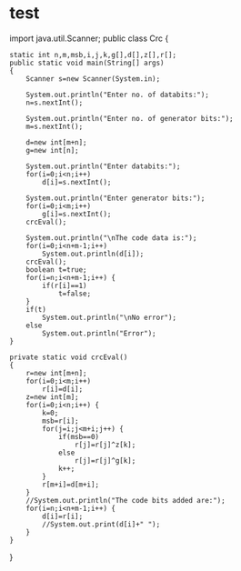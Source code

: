 # test
import java.util.Scanner;
public class Crc {

	static int n,m,msb,i,j,k,g[],d[],z[],r[];
	public static void main(String[] args) 
	{
		Scanner s=new Scanner(System.in);
		
		System.out.println("Enter no. of databits:");
		n=s.nextInt();
		
		System.out.println("Enter no. of generator bits:");
		m=s.nextInt();
		
		d=new int[m+n];
		g=new int[n];
		
		System.out.println("Enter databits:");
		for(i=0;i<n;i++)
			d[i]=s.nextInt();
		
		System.out.println("Enter generator bits:");
		for(i=0;i<m;i++)
			g[i]=s.nextInt();
		crcEval();
		
		System.out.println("\nThe code data is:");
		for(i=0;i<n+m-1;i++)
			System.out.println(d[i]);
		crcEval();
		boolean t=true;
		for(i=n;i<n+m-1;i++) {
			if(r[i]==1)
				t=false;
		}
		if(t)
			System.out.println("\nNo error");
		else
			System.out.println("Error");
	}
	
	private static void crcEval() 
	{
		r=new int[m+n];
		for(i=0;i<m;i++)
			r[i]=d[i];
		z=new int[m];
		for(i=0;i<n;i++) {
			k=0;
			msb=r[i];
			for(j=i;j<m+i;j++) {
				if(msb==0)
					r[j]=r[j]^z[k];
				else
					r[j]=r[j]^g[k];
				k++;
			}
			r[m+i]=d[m+i];		
		}
		//System.out.println("The code bits added are:");
		for(i=n;i<n+m-1;i++) {
			d[i]=r[i];
			//System.out.print(d[i]+" ");
		}
	}
}
